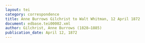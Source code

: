 ```yaml
---
layout: tei
category: correspondence
title: Anne Burrows Gilchrist to Walt Whitman, 12 April 1872
document: edbase.tei00002.xml
author: Gilchrist, Anne Burrows (1828–1885)
publication_date: April 12, 1872
---
```

